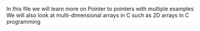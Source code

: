 In this file we will learn more on Pointer to pointers with multiple examples We will also look at multi-dimensional arrays in C such as 2D arrays in C programming
